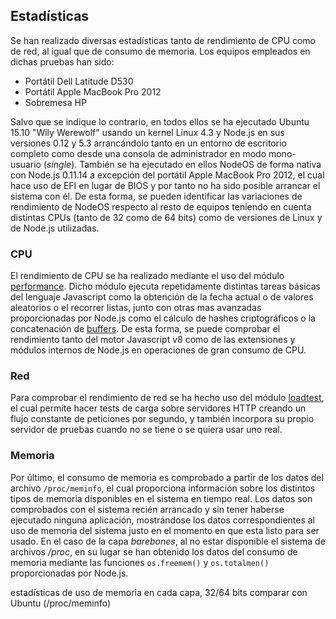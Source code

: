 ## Estadísticas

Se han realizado diversas estadísticas tanto de rendimiento de CPU como de red,
al igual que de consumo de memoria. Los equipos empleados en dichas pruebas han
sido:

* Portátil Dell Latitude D530
* Portátil Apple MacBook Pro 2012
* Sobremesa HP

Salvo que se indique lo contrario, en todos ellos se ha ejecutado Ubuntu 15.10
"Wily Werewolf" usando un kernel Linux 4.3 y Node.js en sus versiones 0.12 y
5.3 arrancándolo tanto en un entorno de escritorio completo como desde una
consola de administrador en modo mono-usuario (*single*). También se ha
ejecutado en ellos NodeOS de forma nativa con Node.js 0.11.14 a excepción del
portátil Apple MacBook Pro 2012, el cual hace uso de EFI en lugar de BIOS y por
tanto no ha sido posible arrancar el sistema con él. De esta forma, se pueden
identificar las variaciones de rendimiento de NodeOS respecto al resto de
equipos teniendo en cuenta distintas CPUs (tanto de 32 como de 64 bits) como de
versiones de Linux y de Node.js utilizadas.

### CPU

El rendimiento de CPU se ha realizado mediante el uso del módulo
[performance](https://github.com/alexfernandez/performance). Dicho módulo
ejecuta repetidamente distintas tareas básicas del lenguaje Javascript como la
obtención de la fecha actual o de valores aleatorios o el recorrer listas,
junto con otras mas avanzadas proporcionadas por Node.js como el cálculo de
hashes criptográficos o la concatenación de
[buffers](https://nodejs.org/api/buffer.html). De esta forma, se puede
comprobar el rendimiento tanto del motor Javascript v8 como de las extensiones
y módulos internos de Node.js en operaciones de gran consumo de CPU.



### Red

Para comprobar el rendimiento de red se ha hecho uso del módulo
[loadtest](https://github.com/alexfernandez/loadtest), el cual permite hacer
tests de carga sobre servidores HTTP creando un flujo constante de peticiones
por segundo, y también incorpora su propio servidor de pruebas cuando no se
tiene o se quiera usar uno real.



### Memoria

Por último, el consumo de memoria es comprobado a partir de los datos del
archivo `/proc/meminfo`, el cual proporciona información sobre los distintos
tipos de memoria disponibles en el sistema en tiempo real. Los datos son
comprobados con el sistema recién arrancado y sin tener haberse ejecutado
ninguna aplicación, mostrándose los datos correspondientes al uso de memoria
del sistema justo en el momento en que esta listo para ser usado. En el caso de
la capa *barebones*, al no estar disponible el sistema de archivos */proc*, en
su lugar se han obtenido los datos del consumo de memoria mediante las
funciones `os.freemem()` y `os.totalmen()` proporcionadas por Node.js.



estadísticas de uso de memoria en cada capa, 32/64 bits
  comparar con Ubuntu (/proc/meminfo)
